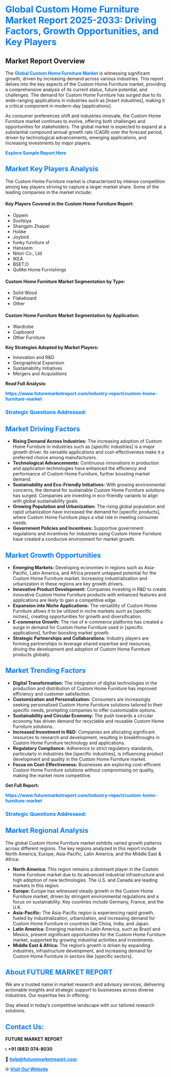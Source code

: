 <h1 style="color: #007BFF;">Global Custom Home Furniture Market Report 2025-2033: Driving Factors, Growth Opportunities, and Key Players</h1>

<section id="overview">
<h2>Market Report Overview</h2>
<p>The <a href="https://www.futuremarketreport.com/industry-report/custom-home-furniture-market" style="color: #007BFF; text-decoration: none;"><strong>Global Custom Home Furniture Market</strong></a> is witnessing significant growth, driven by increasing demand across various industries. This report delves into the key aspects of the Custom Home Furniture market, providing a comprehensive analysis of its current status, future potential, and challenges. The demand for Custom Home Furniture has surged due to its wide-ranging applications in industries such as [insert industries], making it a critical component in modern-day [applications].</p>
<p>As consumer preferences shift and industries innovate, the Custom Home Furniture market continues to evolve, offering both challenges and opportunities for stakeholders. The global market is expected to expand at a substantial compound annual growth rate (CAGR) over the forecast period, driven by technological advancements, emerging applications, and increasing investments by major players.</p>
</section>

<section id="overview">
<p><a href="https://www.futuremarketreport.com/request-sample/reportId=40915" style="color: #007BFF; text-decoration: none;"><strong>Explore Sample Report Here</strong></a></p>
</section>

<section id="key-players">
<h2 style="color: #007BFF;">Market Key Players Analysis</h2>
<p>The Custom Home Furniture market is characterized by intense competition among key players striving to capture a larger market share. Some of the leading companies in the market include:</p>
<h4>Key Players Covered in the Custom Home Furniture Report:</h4>
<ul><li>Oppein</li><li>Suofeiya</li><li>Shangpin Zhaipei</li><li>Holike</li><li>Joybird</li><li>funky furniture sf</li><li>Hanssem</li><li>Nitori Co., Ltd</li><li>IKEA</li><li>BSET.O</li><li>QuMei Home Furnishings</li></ul>
<h4>Custom Home Furniture Market Segmentation by Type:</h4>
<ul><li>Solid Wood</li><li>Flakeboard</li><li>Other</li></ul>

<h4>Custom Home Furniture Market Segmentation by Application:</h4>
<ul><li>Wardrobe</li><li>Cupboard</li><li>Other Furniture</li></ul>
<p><strong>Key Strategies Adopted by Market Players:</strong></p>
<ul>
<li>Innovation and R&D</li>
<li>Geographical Expansion</li>
<li>Sustainability Initiatives</li>
<li>Mergers and Acquisitions</li>
</ul>
</section>

<section>
<p><strong>Read Full Analysis: </strong></p><a href="https://www.futuremarketreport.com/industry-report/custom-home-furniture-market" style="color: #007BFF; text-decoration: none;"><strong>https://www.futuremarketreport.com/industry-report/custom-home-furniture-market</strong></a>
<h3 style="color: #007BFF;">Strategic Questions Addressed:</h3>
</section>

<section id="driving-factors">
<h2 style="color: #007BFF;">Market Driving Factors</h2>
<ul>
<li><strong>Rising Demand Across Industries:</strong> The increasing adoption of Custom Home Furniture in industries such as [specific industries] is a major growth driver. Its versatile applications and cost-effectiveness make it a preferred choice among manufacturers.</li>
<li><strong>Technological Advancements:</strong> Continuous innovations in production and application technologies have enhanced the efficiency and performance of Custom Home Furniture, further boosting market demand.</li>
<li><strong>Sustainability and Eco-Friendly Initiatives:</strong> With growing environmental concerns, the demand for sustainable Custom Home Furniture solutions has surged. Companies are investing in eco-friendly variants to align with global sustainability goals.</li>
<li><strong>Growing Population and Urbanization:</strong> The rising global population and rapid urbanization have increased the demand for [specific products], where Custom Home Furniture plays a vital role in meeting consumer needs.</li>
<li><strong>Government Policies and Incentives:</strong> Supportive government regulations and incentives for industries using Custom Home Furniture have created a conducive environment for market growth.</li>
</ul>
</section>

<section id="growth-opportunities">
<h2 style="color: #007BFF;">Market Growth Opportunities</h2>
<ul>
<li><strong>Emerging Markets:</strong> Developing economies in regions such as Asia-Pacific, Latin America, and Africa present untapped potential for the Custom Home Furniture market. Increasing industrialization and urbanization in these regions are key growth drivers.</li>
<li><strong>Innovative Product Development:</strong> Companies investing in R&D to create innovative Custom Home Furniture products with enhanced features and applications are likely to gain a competitive edge.</li>
<li><strong>Expansion into Niche Applications:</strong> The versatility of Custom Home Furniture allows it to be utilized in niche markets such as [specific niches], creating opportunities for growth and diversification.</li>
<li><strong>E-commerce Growth:</strong> The rise of e-commerce platforms has created a surge in demand for Custom Home Furniture used in [specific applications], further boosting market growth.</li>
<li><strong>Strategic Partnerships and Collaborations:</strong> Industry players are forming partnerships to leverage shared expertise and resources, driving the development and adoption of Custom Home Furniture products globally.</li>
</ul>
</section>

<section id="trending-factors">
<h2 style="color: #007BFF;">Market Trending Factors</h2>
<ul>
<li><strong>Digital Transformation:</strong> The integration of digital technologies in the production and distribution of Custom Home Furniture has improved efficiency and customer satisfaction.</li>
<li><strong>Customization and Personalization:</strong> Consumers are increasingly seeking personalized Custom Home Furniture solutions tailored to their specific needs, prompting companies to offer customizable options.</li>
<li><strong>Sustainability and Circular Economy:</strong> The push towards a circular economy has driven demand for recyclable and reusable Custom Home Furniture solutions.</li>
<li><strong>Increased Investment in R&D:</strong> Companies are allocating significant resources to research and development, resulting in breakthroughs in Custom Home Furniture technology and applications.</li>
<li><strong>Regulatory Compliance:</strong> Adherence to strict regulatory standards, particularly in industries like [specific industries], is influencing product development and quality in the Custom Home Furniture market.</li>
<li><strong>Focus on Cost-Effectiveness:</strong> Businesses are exploring cost-efficient Custom Home Furniture solutions without compromising on quality, making the market more competitive.</li>
</ul>
</section>

<section>
<p><strong>Get Full Report: </strong></p><a href="https://www.futuremarketreport.com/industry-report/custom-home-furniture-market" style="color: #007BFF; text-decoration: none;"><strong>https://www.futuremarketreport.com/industry-report/custom-home-furniture-market</strong></a>
<h3 style="color: #007BFF;">Strategic Questions Addressed:</h3>
</section>


<section id="regional-analysis">
<h2 style="color: #007BFF;">Market Regional Analysis</h2>
<p>The global Custom Home Furniture market exhibits varied growth patterns across different regions. The key regions analyzed in this report include North America, Europe, Asia-Pacific, Latin America, and the Middle East & Africa:</p>
<ul>
<li><strong>North America:</strong> This region remains a dominant player in the Custom Home Furniture market due to its advanced industrial infrastructure and high adoption of new technologies. The U.S. and Canada are leading markets in this region.</li>
<li><strong>Europe:</strong> Europe has witnessed steady growth in the Custom Home Furniture market, driven by stringent environmental regulations and a focus on sustainability. Key countries include Germany, France, and the U.K.</li>
<li><strong>Asia-Pacific:</strong> The Asia-Pacific region is experiencing rapid growth, fueled by industrialization, urbanization, and increasing demand for Custom Home Furniture in countries like China, India, and Japan.</li>
<li><strong>Latin America:</strong> Emerging markets in Latin America, such as Brazil and Mexico, present significant opportunities for the Custom Home Furniture market, supported by growing industrial activities and investments.</li>
<li><strong>Middle East & Africa:</strong> The region’s growth is driven by expanding industries, infrastructure development, and increasing demand for Custom Home Furniture in sectors like [specific sectors].</li>
</ul>
</section>

<footer>
<h2 style="color: #007BFF;">About FUTURE MARKET REPORT</h2>
<p>We are a trusted name in market research and advisory services, delivering actionable insights and strategic support to businesses across diverse industries. Our expertise lies in offering:</p>

<p>Stay ahead in today’s competitive landscape with our tailored research solutions.</p>

<h2 style="color: #007BFF;">Contact Us:</h2>
<p><strong>FUTURE MARKET REPORT</strong></p>
<p>📞 <strong>+91 (883) 074-8030</strong></p>
<p>📧 <strong><a href="mailto:help@futuremarketreport.com" style="color: #007BFF;">help@futuremarketreport.com</a></strong></p>
<p>🌐 <strong><a href="https://www.futuremarketreport.com/" style="color: #007BFF;">Visit Our Website</a></strong></p>
</footer>